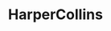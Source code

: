 ---
title: HarperCollins
member_url: https://www.harpercollins.com/
geographies: ["USA"]
based: ["USA"]
ig: ["interest group"] 
services: ["services provided"] 
tags: ["members"]
categories: ["Publishers and publishing groups"]
summary: "one of the largest publishing group."
press:
active: true
layout: post
showReadTime: false
showDate: false
permalink: ""
date: 
featureImage: ""
--- 
